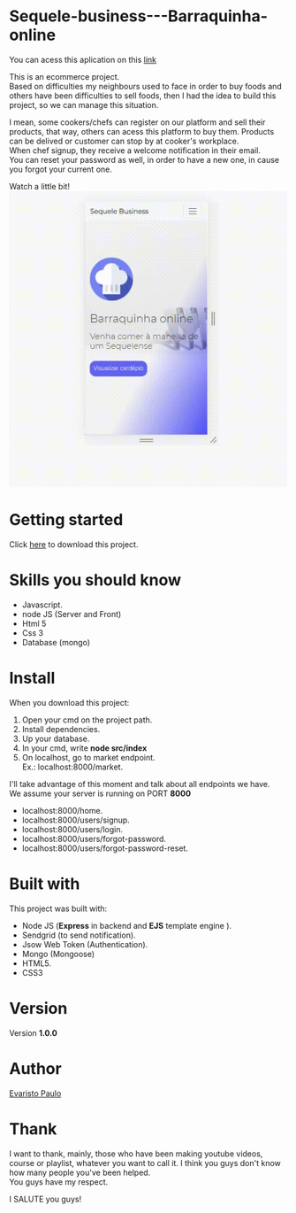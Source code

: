 # Sequele-business---Barraquinha-online
You can acess this aplication on this [link](https://sequele-business.herokuapp.com/home)

This is an ecommerce project.<br/>
Based on difficulties my neighbours used to face in order to buy foods and others have been difficulties to sell foods, then I had the idea to build this project, so we can manage this situation.<br/>

I mean, some cookers/chefs can register on our platform and sell their products, that way, others can acess this platform to buy them. Products can be delived or customer can stop by at cooker's workplace.<br/>
When chef signup, they receive a welcome notification in their email.<br/>
You can reset your password as well, in order to have a new one, in cause you forgot your current one.<br/>

Watch a little bit!
![Project animation ](https://github.com/Evaristo-Paulo/Sequele-business---Barraquinha-online/blob/d384b86b03d0e4425e757410943bba47abbaf6d4/barraquinha.gif)
# Getting started
Click [here](https://github.com/Evaristo-Paulo/Sequele-business---Barraquinha-online/archive/master.zip) to download this project.

# Skills you should know
- Javascript.
- node JS (Server and Front)
- Html 5
- Css 3
- Database (mongo)

# Install
When you download this project:<br/>
1. Open your cmd on the project path.<br/>
2. Install dependencies.<br/>
3. Up your database.<br/>
4. In your cmd, write __node src/index__
5. On localhost, go to market endpoint.<br/>
Ex.: localhost:8000/market.<br/>

I'll take advantage of this moment and talk about all endpoints we have.<br/>
We assume your server is running on PORT __8000__<br/>
- localhost:8000/home.<br/>
- localhost:8000/users/signup.<br/>
- localhost:8000/users/login.<br/>
- localhost:8000/users/forgot-password.<br/>
- localhost:8000/users/forgot-password-reset.<br/>
# Built with
This project was built with:
- Node JS (__Express__ in backend and __EJS__ template engine  ).
- Sendgrid (to send notification).
- Jsow Web Token (Authentication).
- Mongo (Mongoose)
- HTML5.
- CSS3

# Version
Version __1.0.0__

# Author
[Evaristo Paulo](https://www.facebook.com/evaristodomingospaulo.evaristo)

# Thank
I want to thank, mainly, those who have been making youtube videos, course or playlist, whatever you want to call it. I think you guys don't know how many people you've been helped.<br/>
You guys have my respect.<br/>

I SALUTE you guys!<br/>
